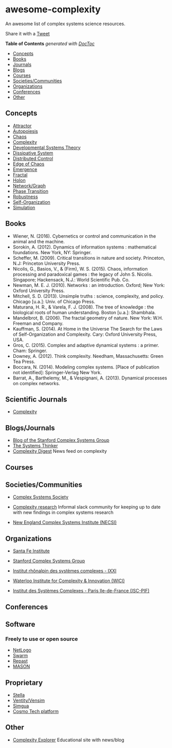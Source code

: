 # awesome-complexity
An awesome list of complex systems science resources.

Share it with a <a href="https://twitter.com/share?ref_src=twsrc%5Etfw">Tweet</a>

<!-- START doctoc generated TOC please keep comment here to allow auto update -->
<!-- DON'T EDIT THIS SECTION, INSTEAD RE-RUN doctoc TO UPDATE -->
**Table of Contents**  *generated with [DocToc](https://github.com/thlorenz/doctoc)*

- [Concepts](#concepts)
- [Books](#books)
- [Journals](#journals)
- [Blogs](#blogs)
- [Courses](#courses)
- [Societies/Communities](#societiescommunities)
- [Organizations](#organizations)
- [Conferences](#conferences)
- [Other](#other)

<!-- END doctoc generated TOC please keep comment here to allow auto update -->

## Concepts

- [Attractor](https://en.wikipedia.org/wiki/Attractor)
- [Autopoiesis](https://en.wikipedia.org/wiki/Autopoiesis)
- [Chaos](https://en.wikipedia.org/wiki/Chaos_theory)
- [Complexity](https://en.wikipedia.org/wiki/Complexity)
- [Developmental Systems Theory](https://en.wikipedia.org/wiki/Developmental_systems_theory)
- [Dissipative System](https://en.wikipedia.org/wiki/Dissipative_system)
- [Distributed Control](https://en.wikipedia.org/wiki/Distributed_control_system)
- [Edge of Chaos](https://en.wikipedia.org/wiki/Edge_of_chaos)
- [Emergence](https://en.wikipedia.org/wiki/Emergence)
- [Fractal](https://en.wikipedia.org/wiki/Fractal)
- [Holon](https://en.wikipedia.org/wiki/Holon_(philosophy))
- [Network/Graph](https://en.wikipedia.org/wiki/Complex_network)
- [Phase Transition](https://en.wikipedia.org/wiki/Phase_transition)
- [Robustness](https://en.wikipedia.org/wiki/Robustness)
- [Self-Organization](https://en.wikipedia.org/wiki/Self-organization)
- [Simulation](https://en.wikipedia.org/wiki/Simulation)

## Books

 - Wiener, N. (2016). Cybernetics or control and communication in the animal and the machine.
 - Sorokin, A. (2012). Dynamics of information systems : mathematical foundations. New York, NY: Springer.
 - Scheffer, M. (2009). Critical transitions in nature and society. Princeton, N.J: Princeton University Press.
 - Nicolis, G., Basios, V., & (Firm), W. S. (2015). Chaos, information processing and paradoxical games : the legacy of John S. Nicolis. Singapore; Hackensack, N.J.: World Scientific Pub. Co.
 - Newman, M. E. J. (2010). Networks : an introduction. Oxford; New York: Oxford University Press.
 - Mitchell, S. D. (2013). Unsimple truths : science, complexity, and policy. Chicago [u.a.]: Univ. of Chicago Press.
 - Maturana, H. R., & Varela, F. J. (2008). The tree of knowledge : the biological roots of human understanding. Boston [u.a.]: Shambhala.
 - Mandelbrot, B. (2006). The fractal geometry of nature. New York: W.H. Freeman and Company.
 - Kauffman, S. (2014). At Home in the Universe The Search for the Laws of Self-Organization and Complexity. Cary: Oxford University Press, USA.
 - Gros, C. (2015). Complex and adaptive dynamical systems : a primer. Cham: Springer.
 - Downey, A. (2012). Think complexity. Needham, Massachusetts: Green Tea Press.
 - Boccara, N. (2014). Modeling complex systems. [Place of publication not identified]: Springer-Verlag New York.
 - Barrat, A., Barthelemy, M., & Vespignani, A. (2013). Dynamical processes on complex networks.

## Scientific Journals

- [Complexity](https://www.hindawi.com/journals/complexity/)

## Blogs/Journals

- [Blog of the Stanford Complex Systems Group](http://complexity.stanford.edu/blog)
- [The Systems Thinker](https://thesystemsthinker.com/)
- [Complexity Digest](https://comdig.unam.mx/) News feed on complexity

## Courses

## Societies/Communities

- [Complex Systems Society](https://cssociety.org/home)

- [Complexity research](https://complexityresearch.slack.com/) Informal slack community for keeping up to date with new findings in complex systems research

- [New England Complex Systems Institute (NECSI)](http://www.necsi.edu/)

## Organizations

- [Santa Fe Institute](https://www.santafe.edu/)

- [Stanford Complex Systems Group](http://complexity.stanford.edu/)

- [Institut rhônalpin des systèmes complexes - IXXI](http://www.ixxi.fr/)

- [Waterloo Institute for Complexity & Innovation (WICI)](https://uwaterloo.ca/complexity-innovation)

- [Institut des Systèmes Complexes - Paris Ile-de-France (ISC-PIF)](https://iscpif.fr/)

## Conferences

## Software

###  Freely to use or open source

- [NetLogo](https://ccl.northwestern.edu/netlogo/)
- [Swarm](http://www.swarm.org/wiki/Swarm_main_pageSwarm)
- [Repast](https://repast.github.io/)
- [MASON](https://cs.gmu.edu/~eclab/projects/mason/)

## Proprietary

- [Stella](https://www.iseesystems.com/store/products/stella-architect.aspx)
- [Ventity/Vensim](http://www.ventanasystems.com/software/)
- [Simgua](http://simgua.com/)
- [Cosmo Tech platform](https://cosmotech.com)

## Other

- [Complexity Explorer](https://www.complexityexplorer.org/) Educational site with news/blog
